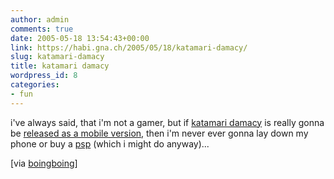 ```yaml
---
author: admin
comments: true
date: 2005-05-18 13:54:43+00:00
link: https://habi.gna.ch/2005/05/18/katamari-damacy/
slug: katamari-damacy
title: katamari damacy
wordpress_id: 8
categories:
- fun
---
```



i've always said, that i'm not a gamer, but if [katamari damacy](http://www.namco.com/games/katamari_damacy/) is really gonna be [released as a mobile version](http://mobileplaya.com/70), then i'm never ever gonna lay down my phone or buy a [psp](https://boingboing.net/2005/05/18/mobile_version_of_ka.html) (which i might do anyway)...



[via [boingboing](https://boingboing.net/2005/05/18/mobile_version_of_ka.html)]

